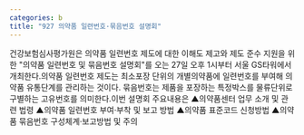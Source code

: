 ```yaml
---
categories: b
title: "927 의약품 일련번호·묶음번호 설명회"
---
```

건강보험심사평가원은 의약품 일련번호 제도에 대한 이해도 제고와 제도 준수 지원을 위한 "의약품 일련번호 및 묶음번호 설명회"를 오는 27일 오후 1시부터 서울 GS타워에서 개최한다.의약품 일련번호 제도는 최소포장 단위의 개별의약품에 일련번호를 부여해 의약품 유통단계를 관리하는 것이다. 묶음번호는 제품을 포장하는 특정박스를 물류단위로 구별하는 고유번호를 의미한다.이번 설명회 주요내용은 ▲의약품센터 업무 소개 및 관련 법령 ▲의약품 일련번호 부여·부착 및 보고 방법 ▲의약품 표준코드 신청방법 ▲의약품 묶음번호 구성체계·보고방법 및 주의